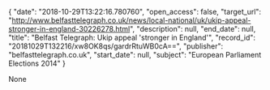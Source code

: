 {
  "date": "2018-10-29T13:22:16.780760", 
  "open_access": false, 
  "target_url": "http://www.belfasttelegraph.co.uk/news/local-national/uk/ukip-appeal-stronger-in-england-30226278.html", 
  "description": null, 
  "end_date": null, 
  "title": "Belfast Telegraph: Ukip appeal 'stronger in England'", 
  "record_id": "20181029T132216/xw8OK8qs/gardrRtuWB0cA==", 
  "publisher": "belfasttelegraph.co.uk", 
  "start_date": null, 
  "subject": "European Parliament Elections 2014"
}

None